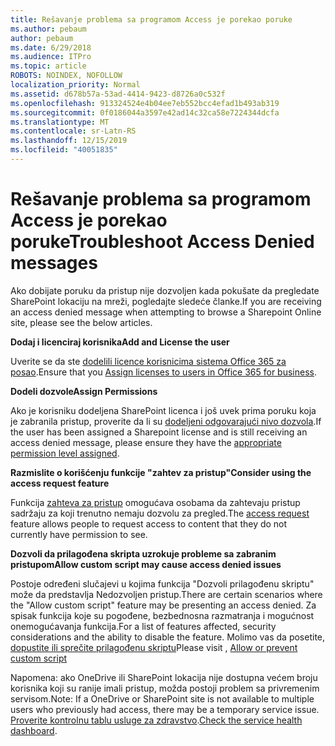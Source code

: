 ```yaml
---
title: Rešavanje problema sa programom Access je porekao poruke
ms.author: pebaum
author: pebaum
ms.date: 6/29/2018
ms.audience: ITPro
ms.topic: article
ROBOTS: NOINDEX, NOFOLLOW
localization_priority: Normal
ms.assetid: d678b57a-53ad-4414-9423-d8726a0c532f
ms.openlocfilehash: 913324524e4b04ee7eb552bcc4efad1b493ab319
ms.sourcegitcommit: 0f0186044a3597e42ad14c32ca58e7224344dcfa
ms.translationtype: MT
ms.contentlocale: sr-Latn-RS
ms.lasthandoff: 12/15/2019
ms.locfileid: "40051835"
---
```

# <a name="troubleshoot-access-denied-messages"></a><span data-ttu-id="d33ee-102">Rešavanje problema sa programom Access je porekao poruke</span><span class="sxs-lookup"><span data-stu-id="d33ee-102">Troubleshoot Access Denied messages</span></span>

<span data-ttu-id="d33ee-103">Ako dobijate poruku da pristup nije dozvoljen kada pokušate da pregledate SharePoint lokaciju na mreži, pogledajte sledeće članke.</span><span class="sxs-lookup"><span data-stu-id="d33ee-103">If you are receiving an access denied message when attempting to browse a Sharepoint Online site, please see the below articles.</span></span>

<span data-ttu-id="d33ee-104">**Dodaj i licenciraj korisnika**</span><span class="sxs-lookup"><span data-stu-id="d33ee-104">**Add and License the user**</span></span>

<span data-ttu-id="d33ee-105">Uverite se da ste [dodelili licence korisnicima sistema Office 365 za posao](https://docs.microsoft.com/office365/admin/subscriptions-and-billing/assign-licenses-to-users?view=o365-worldwide&amp;tabs=One).</span><span class="sxs-lookup"><span data-stu-id="d33ee-105">Ensure that you [Assign licenses to users in Office 365 for business](https://docs.microsoft.com/office365/admin/subscriptions-and-billing/assign-licenses-to-users?view=o365-worldwide&amp;tabs=One).</span></span>

<span data-ttu-id="d33ee-106">**Dodeli dozvole**</span><span class="sxs-lookup"><span data-stu-id="d33ee-106">**Assign Permissions**</span></span>

<span data-ttu-id="d33ee-107">Ako je korisniku dodeljena SharePoint licenca i još uvek prima poruku koja je zabranila pristup, proverite da li su [dodeljeni odgovarajući nivo dozvola](https://docs.microsoft.com/sharepoint/understanding-permission-levels).</span><span class="sxs-lookup"><span data-stu-id="d33ee-107">If the user has been assigned a Sharepoint license and is still receiving an access denied message, please ensure they have the [appropriate permission level assigned](https://docs.microsoft.com/sharepoint/understanding-permission-levels).</span></span>

<span data-ttu-id="d33ee-108">**Razmislite o korišćenju funkcije "zahtev za pristup"**</span><span class="sxs-lookup"><span data-stu-id="d33ee-108">**Consider using the access request feature**</span></span>

<span data-ttu-id="d33ee-109">Funkcija [zahteva za pristup](https://support.office.com/article/Set-up-and-manage-access-requests-94B26E0B-2822-49D4-929A-8455698654B3) omogućava osobama da zahtevaju pristup sadržaju za koji trenutno nemaju dozvolu za pregled.</span><span class="sxs-lookup"><span data-stu-id="d33ee-109">The [access request](https://support.office.com/article/Set-up-and-manage-access-requests-94B26E0B-2822-49D4-929A-8455698654B3) feature allows people to request access to content that they do not currently have permission to see.</span></span> 

<span data-ttu-id="d33ee-110">**Dozvoli da prilagođena skripta uzrokuje probleme sa zabranim pristupom**</span><span class="sxs-lookup"><span data-stu-id="d33ee-110">**Allow custom script may cause access denied issues**</span></span>

<span data-ttu-id="d33ee-111">Postoje određeni slučajevi u kojima funkcija "Dozvoli prilagođenu skriptu" može da predstavlja Nedozvoljen pristup.</span><span class="sxs-lookup"><span data-stu-id="d33ee-111">There are certain scenarios where the "Allow custom script" feature may be presenting an access denied.</span></span> <span data-ttu-id="d33ee-112">Za spisak funkcija koje su pogođene, bezbednosna razmatranja i mogućnost onemogućavanja funkcija.</span><span class="sxs-lookup"><span data-stu-id="d33ee-112">For a list of features affected, security considerations and the ability to disable the feature.</span></span> <span data-ttu-id="d33ee-113">Molimo vas da posetite, [dopustite ili sprečite prilagođenu skriptu](https://docs.microsoft.com/sharepoint/allow-or-prevent-custom-script)</span><span class="sxs-lookup"><span data-stu-id="d33ee-113">Please visit , [Allow or prevent custom script](https://docs.microsoft.com/sharepoint/allow-or-prevent-custom-script)</span></span>

<span data-ttu-id="d33ee-114">Napomena: ako OneDrive ili SharePoint lokacija nije dostupna većem broju korisnika koji su ranije imali pristup, možda postoji problem sa privremenim servisom.</span><span class="sxs-lookup"><span data-stu-id="d33ee-114">Note: If a OneDrive or SharePoint site is not available to multiple users who previously had access, there may be a temporary service issue.</span></span> <span data-ttu-id="d33ee-115">[Proverite kontrolnu tablu usluge za zdravstvo](https://portal.office.com/adminportal/home#/servicehealth).</span><span class="sxs-lookup"><span data-stu-id="d33ee-115">[Check the service health dashboard](https://portal.office.com/adminportal/home#/servicehealth).</span></span>


  

